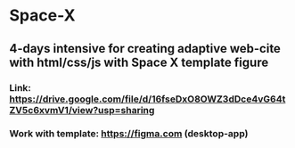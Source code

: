 # Space-X

## 4-days intensive for creating adaptive web-cite with html/css/js with Space X template figure

### Link: https://drive.google.com/file/d/16fseDxO8OWZ3dDce4vG64tZV5c6xvmV1/view?usp=sharing

### Work with template: https://figma.com (desktop-app)
